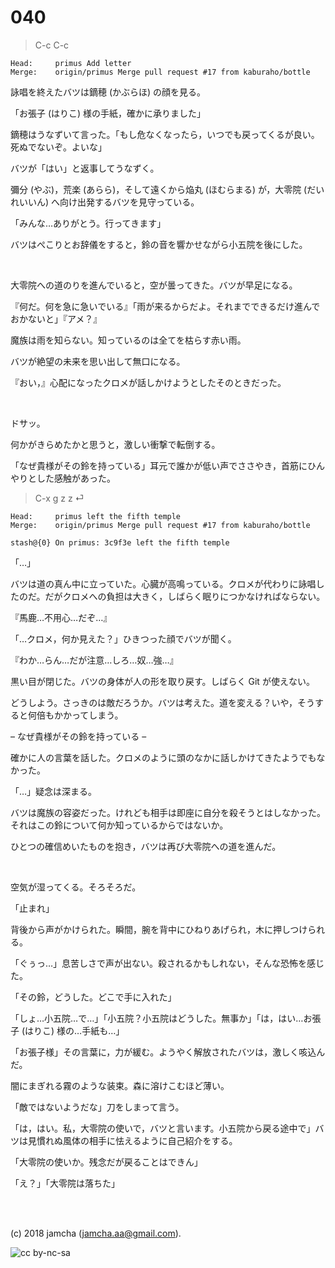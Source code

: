 

# 040

> C-c C-c  

    Head:     primus Add letter
    Merge:    origin/primus Merge pull request #17 from kaburaho/bottle

詠唱を終えたバツは鏑穂 (かぶらほ) の顔を見る。  

「お張子 (はりこ) 様の手紙，確かに承りました」  

鏑穂はうなずいて言った。「もし危なくなったら，いつでも戻ってくるが良い。死ぬでないぞ。よいな」  

バツが「はい」と返事してうなずく。  

彌分 (やぶ)，荒楽 (あらら)，そして遠くから焔丸 (ほむらまる) が，大零院 (だいれいいん) へ向け出発するバツを見守っている。  

「みんな…ありがとう。行ってきます」  

バツはぺこりとお辞儀をすると，鈴の音を響かせながら小五院を後にした。  

<br>  

大零院への道のりを進んでいると，空が曇ってきた。バツが早足になる。  

『何だ。何を急に急いでいる』「雨が来るからだよ。それまでできるだけ進んでおかないと」『アメ？』  

魔族は雨を知らない。知っているのは全てを枯らす赤い雨。  

バツが絶望の未来を思い出して無口になる。  

『おい，』心配になったクロメが話しかけようとしたそのときだった。  

<br>  

ドサッ。  

何かがきらめたかと思うと，激しい衝撃で転倒する。  

「なぜ貴様がその鈴を持っている」耳元で誰かが低い声でささやき，首筋にひんやりとした感触があった。  

> C-x g z z ⏎  

    Head:     primus left the fifth temple
    Merge:    origin/primus Merge pull request #17 from kaburaho/bottle
    
    stash@{0} On primus: 3c9f3e left the fifth temple

「…」  

バツは道の真ん中に立っていた。心臓が高鳴っている。クロメが代わりに詠唱したのだ。だがクロメへの負担は大きく，しばらく眠りにつかなければならない。  

『馬鹿…不用心…だぞ…』  

「…クロメ，何か見えた？」ひきつった顔でバツが聞く。  

『わか…らん…だが注意…しろ…奴…強…』  

黒い目が閉じた。バツの身体が人の形を取り戻す。しばらく Git が使えない。  

どうしよう。さっきのは敵だろうか。バツは考えた。道を変える？いや，そうすると何倍もかかってしまう。  

&#x2013; なぜ貴様がその鈴を持っている &#x2013;  

確かに人の言葉を話した。クロメのように頭のなかに話しかけてきたようでもなかった。  

「…」疑念は深まる。  

バツは魔族の容姿だった。けれども相手は即座に自分を殺そうとはしなかった。それはこの鈴について何か知っているからではないか。  

ひとつの確信めいたものを抱き，バツは再び大零院への道を進んだ。  

<br>  

空気が湿ってくる。そろそろだ。  

「止まれ」  

背後から声がかけられた。瞬間，腕を背中にひねりあげられ，木に押しつけられる。  

「ぐぅっ…」息苦しさで声が出ない。殺されるかもしれない，そんな恐怖を感じた。  

「その鈴，どうした。どこで手に入れた」  

「しょ…小五院…で…」「小五院？小五院はどうした。無事か」「は，はい…お張子 (はりこ) 様の…手紙も…」  

「お張子様」その言葉に，力が緩む。ようやく解放されたバツは，激しく咳込んだ。  

闇にまぎれる霧のような装束。森に溶けこむほど薄い。  

「敵ではないようだな」刀をしまって言う。  

「は，はい。私，大零院の使いで，バツと言います。小五院から戻る途中で」バツは見慣れぬ風体の相手に怯えるように自己紹介をする。  

「大零院の使いか。残念だが戻ることはできん」  

「え？」「大零院は落ちた」  

<br>  
<br>  

(c) 2018 jamcha (jamcha.aa@gmail.com).  

![cc by-nc-sa](https://i.creativecommons.org/l/by-nc-sa/4.0/88x31.png)  

